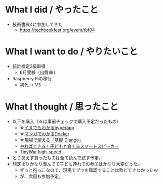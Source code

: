 # What I did / やったこと
- 技術書典4に参加してきた
  - https://techbookfest.org/event/tbf04

# What I want to do / やりたいこと
- 統計検定3級取得
  - 6月受験（自費😂）
- Raspberry Piの移行
  - 初代 → V3

# What I thought / 思ったこと
- 以下を購入（☆は事前チェックで購入予定だったもの）
  - ☆[イヌでもわかるhyperapp](https://techbookfest.org/event/tbf04/circle/12790002)
  - ☆[マンガでわかるDocker](https://techbookfest.org/event/tbf04/circle/16430001)
  - ☆[現場で使える「基礎 Django」](https://techbookfest.org/event/tbf04/circle/11860001)
  - [やればできる！子どもと育てるスマートスピーカー](https://techbookfest.org/event/tbf04/circle/13790006)
  - [TinyWar high-speed](https://techbookfest.org/event/tbf04/circle/17410006)
- とりあえず買ったものは全て読んで試す予定。
- 想定よりかなり混んでて子ども連れでの参加はかなり大変だった。
  - ずっと抱っこなので、現場でブツを確認することは殆どできなかったｗ
  - が、次回も参加予定。
